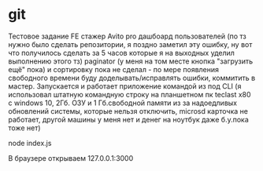 # git
Тестовое задание FE стажер Avito pro дашбоард пользователей (по тз нужно было сделать репозитории, я поздно заметил эту ошибку, ну вот что получилось сделать за 5 часов которые я на выходных уделил выполнению этого тз)
paginator (у меня на том месте кнопка "загрузить ещё" пока) и сортировку пока не сделал - по мере появления свободного времени буду доделывать/исправлять ошибки, коммитить в мастер.
Запускается и работает приложение командой из под CLI (я использовал штатную командную строку на планшетном пк teclast x80 с windows 10, 2Гб. ОЗУ и 1 Гб.свободной памяти из за надоедливых обновлений системы, которые нельзя отключить, microsd карточка не работает, другой машины у меня нет и денег на ноутбук даже б.у.пока тоже нет)

node index.js

В браузере открываем 127.0.0.1:3000
